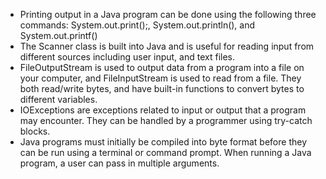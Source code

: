 - Printing output in a Java program can be done using the following three commands: System.out.print();, System.out.println(), and System.out.printf()
- The Scanner class is built into Java and is useful for reading input from different sources including user input, and text files.
- FileOutputStream is used to output data from a program into a file on your computer, and FileInputStream is used to read from a file. They both read/write bytes, and have built-in functions to convert bytes to different variables.
- IOExceptions are exceptions related to input or output that a program may encounter. They can be handled by a programmer using try-catch blocks.
- Java programs must initially be compiled into byte format before they can be run using a terminal or command prompt. When running a Java program, a user can pass in multiple arguments.